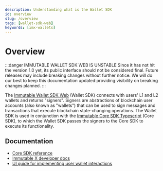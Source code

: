 ```yaml
---
description: Understanding what is the Wallet SDK
id: overview
slug: /overview
tags: [wallet-sdk-web]
keywords: [imx-wallets]
---
```


# Overview

:::danger IMMUTABLE WALLET SDK WEB IS UNSTABLE
Since it has not hit the version 1.0 yet, its public interface should not be considered final. Future releases may include breaking changes without further notice. We will do our best to keep this documentation updated providing visibility on breaking changes planned.
:::

The [Immutable Wallet SDK Web](https://github.com/immutable/imx-wallet-sdk-web) (Wallet SDK) connects with users' L1 and L2 wallets and returns "signers". Signers are abstractions of blockchain user accounts (also known as "wallets") that can be used to sign messages and transactions that execute blockchain state-changing operations. The Wallet SDK is used in conjunction with the [Immutable Core SDK Typescript](https://github.com/immutable/imx-core-sdk) (Core SDK), to which the Wallet SDK passes the signers to the Core SDK to execute its functionality.

## Documentation

- [Core SDK reference](/sdk-docs/core-sdk-ts)
- [Immutable X developer docs](/)
- [UI guide for implementing user wallet interactions](/docs/wallet-sdk-ui-guide)
